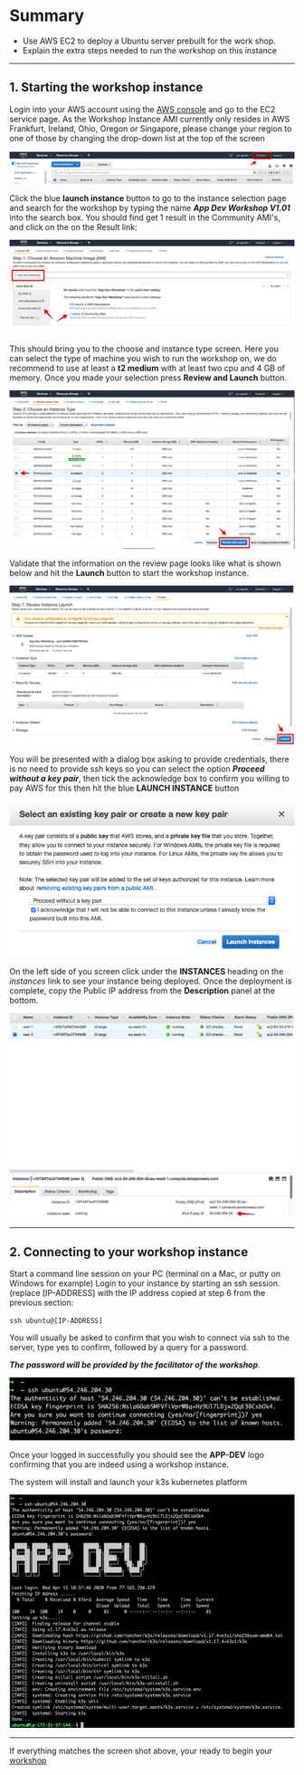 # Summary

* Use AWS EC2 to deploy a Ubuntu server prebuilt for the work shop.
* Explain the extra steps needed to  run the workshop on this instance

***

## 1. Starting the workshop instance

Login into your AWS account using the [AWS console](https://signin.aws.amazon.com) and go to the EC2 service page. As the Workshop Instance AMI currently only resides in AWS Frankfurt, Ireland, Ohio, Oregon or Singapore, please change your region to one of those by changing the drop-down list at the top of the screen

![Frankfurt selection](../images/module-support/AWS-SelectFrankfurt.jpg)

Click the blue **launch instance** button to go to the instance selection page and search for the workshop by typing the name _**App Dev Workshop V1.01**_ into the search box. You should find  get 1 result in the Community AMI's, and click on the on the Result link:

![Result found](../images/module-support/AWS-AMI-select.jpg)

This should bring you to the choose and instance type screen. Here you can select the type of machine you wish to run the workshop on, we do recommend to use at least a **t2 medium**  with at least two cpu and 4 GB of memory. Once you made your selection press **Review and Launch** button.

![AWS instance type](../images/module-support/AWS-InstanceType.jpg)

Validate that the information on the review page looks like what is shown below and hit the **Launch** button to start the workshop instance.

![Launching instance](../images/module-support/AWS-Launch.jpg)

You will be presented with a dialog box asking to provide credentials, there is no need to provide ssh keys so you can select the option **_Proceed without a key pair_**, then tick the acknowledge box to confirm you willing to pay AWS for this then hit the blue **LAUNCH INSTANCE** button

![Launch dialog](../images/module-support/AWS_-Launch-dialog.jpg)

On the left side of you screen click under the **INSTANCES** heading on the _instances_ link to see your instance being deployed. Once the deployment is complete, copy the Public IP address from the **Description** panel at the bottom.

![IP address](../images/module-support/MEC2-6.png)

***

## 2. Connecting to your workshop instance

Start a command line session on your PC (terminal on a Mac, or putty on Windows for example) Login to your instance by starting an ssh session. (replace [IP-ADDRESS] with the IP address copied at step 6 from the previous section:
  
   `ssh ubuntu@[IP-ADDRESS]`

You will usually be asked to confirm that you wish to connect via ssh to the server, type yes to confirm, followed by a query for a password.

_**The password will be provided by the facilitator of the workshop**_.

![doing an ssh session](../images/module-support/MEC2-7.png)

Once your logged in successfully you should see the **APP-DEV** logo confirming that you are indeed using a workshop instance.

The system will install and launch your k3s kubernetes platform

![APP_DEV shell](../images/module-support/MEC2-8.png)

***

If everything matches the screen shot above, your ready to begin your [workshop](https://signalfx.github.io/app-dev-workshop)
